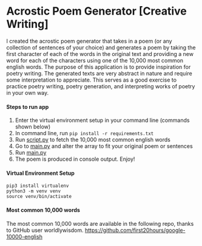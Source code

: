 # Acrostic Poem Generator [Creative Writing]
I created the acrostic poem generator that takes in a poem (or any collection of sentences of your choice)
and generates a poem by taking the first character of each of the words in the original text
and providing a new word for each of the characters using one of the 10,000 most common english words.
The purpose of this application is to provide inspiration for poetry writing. The generated texts are very
abstract in nature and require some interpretation to appreciate. This serves as a good exercise to practice 
poetry writing, poetry generation, and interpreting works of poetry in your own way.

#### Steps to run app

1. Enter the virtual environment setup in your command line (commands shown below)
2. In command line, run ```pip install -r requirements.txt```
3. Run [script.py](script.py) to fetch the 10,000 most common english words
4. Go to [main.py](main.py) and alter the array to fit your original poem or sentences
5. Run [main.py](main.py)
6. The poem is produced in console output. Enjoy!

#### Virtual Environment Setup
```commandline
pip3 install virtualenv
python3 -m venv venv
source venv/bin/activate
```

#### Most common 10,000 words
The most common 10,000 words are available in the following repo, thanks to GitHub user worldlywisdom.
https://github.com/first20hours/google-10000-english